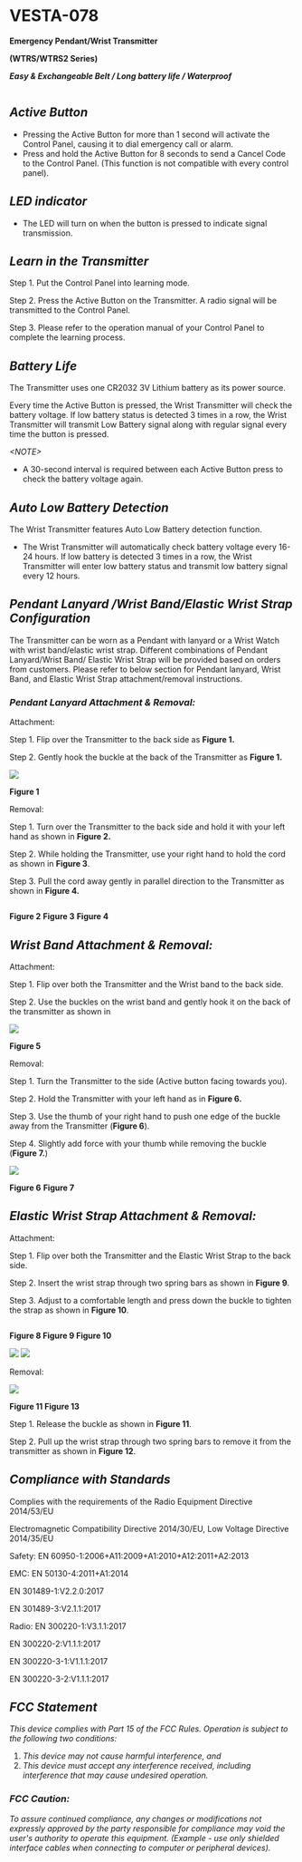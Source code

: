 # VESTA-078

**Emergency Pendant/Wrist Transmitter**

**(WTRS/WTRS2 Series)**

_**Easy & Exchangeable Belt / Long battery life / Waterproof**_

<figure><img src=".gitbook/assets/image (93).png" alt=""><figcaption></figcaption></figure>

## _**Active Button**_

* Pressing the Active Button for more than 1 second will activate the Control Panel, causing it to dial emergency call or alarm.
* Press and hold the Active Button for 8 seconds to send a Cancel Code to the Control Panel. (This function is not compatible with every control panel).

## _**LED indicator**_

* The LED will turn on when the button is pressed to indicate signal transmission.

## _**Learn in the Transmitter**_

Step 1. Put the Control Panel into learning mode.

Step 2. Press the Active Button on the Transmitter. A radio signal will be transmitted to the Control Panel.

Step 3. Please refer to the operation manual of your Control Panel to complete the learning process.

## _**Battery Life**_

The Transmitter uses one CR2032 3V Lithium battery as its power source.

Every time the Active Button is pressed, the Wrist Transmitter will check the battery voltage. If low battery status is detected 3 times in a row, the Wrist Transmitter will transmit Low Battery signal along with regular signal every time the button is pressed.

_\<NOTE>_

* A 30-second interval is required between each Active Button press to check the battery voltage again.

## _**Auto Low Battery Detection**_

The Wrist Transmitter features Auto Low Battery detection function.

* The Wrist Transmitter will automatically check battery voltage every 16-24 hours. If low battery is detected 3 times in a row, the Wrist Transmitter will enter low battery status and transmit low battery signal every 12 hours.

## _**Pendant Lanyard /Wrist Band/Elastic Wrist Strap Configuration**_

The Transmitter can be worn as a Pendant with lanyard or a Wrist Watch with wrist band/elastic wrist strap. Different combinations of Pendant Lanyard/Wrist Band/ Elastic Wrist Strap will be provided based on orders from customers. Please refer to below section for Pendant lanyard, Wrist Band, and Elastic Wrist Strap attachment/removal instructions.

### _**Pendant Lanyard Attachment & Removal:**_

Attachment:

Step 1. Flip over the Transmitter to the back side as **Figure 1.**

Step 2. Gently hook the buckle at the back of the Transmitter as **Figure 1.**

![](<.gitbook/assets/7 (33).png>)

&#x20;                                                                                               **Figure 1**

Removal:

Step 1. Turn over the Transmitter to the back side and hold it with your left hand as shown in **Figure 2.**

Step 2. While holding the Transmitter, use your right hand to hold the cord as shown in **Figure 3**.

Step 3. Pull the cord away gently in parallel direction to the Transmitter as shown in **Figure 4.**

<figure><img src=".gitbook/assets/image (95).png" alt=""><figcaption></figcaption></figure>

&#x20;                           **Figure 2**                                                  **Figure 3**                                     **Figure 4**

## _**Wrist Band Attachment & Removal:**_

Attachment:

Step 1. Flip over both the Transmitter and the Wrist band to the back side.

Step 2. Use the buckles on the wrist band and gently hook it on the back of the transmitter as shown in



![](<.gitbook/assets/9 (41).png>)

&#x20;                                                                                       **Figure 5**



Removal:

Step 1. Turn the Transmitter to the side (Active button facing towards you).

Step 2. Hold the Transmitter with your left hand as in **Figure 6.**

Step 3. Use the thumb of your right hand to push one edge of the buckle away from the Transmitter (**Figure 6**).

Step 4. Slightly add force with your thumb while removing the buckle (**Figure 7.**)

![](<.gitbook/assets/10 (32).png>)

&#x20;                               **Figure 6**                                                                                                 **Figure 7**

## _**Elastic Wrist Strap Attachment & Removal:**_

Attachment:

Step 1. Flip over both the Transmitter and the Elastic Wrist Strap to the back side.

Step 2. Insert the wrist strap through two spring bars as shown in **Figure 9**.

Step 3. Adjust to a comfortable length and press down the buckle to tighten the strap as shown in **Figure 10**.

<figure><img src=".gitbook/assets/image (96).png" alt=""><figcaption></figcaption></figure>

&#x20;                                    **Figure 8                                          Figure 9                                   Figure 10**

![](<.gitbook/assets/12 (15).jpeg>) ![](<.gitbook/assets/13 (16).jpeg>)

Removal:

![](<.gitbook/assets/14 (20).png>)

&#x20;                                                             **Figure 11                                            Figure 13**

Step 1. Release the buckle as shown in **Figure 11**.&#x20;

Step 2. Pull up the wrist strap through two spring bars to remove it from the transmitter as shown in **Figure 12**.

## _**Compliance with Standards**_

Complies with the requirements of the Radio Equipment Directive 2014/53/EU

Electromagnetic Compatibility Directive 2014/30/EU, Low Voltage Directive 2014/35/EU

Safety: EN 60950-1:2006+A11:2009+A1:2010+A12:2011+A2:2013

EMC: EN 50130-4:2011+A1:2014

EN 301489-1:V2.2.0:2017

EN 301489-3:V2.1.1:2017

Radio: EN 300220-1:V3.1.1:2017

EN 300220-2:V1.1.1:2017

EN 300220-3-1:V1.1.1:2017

EN 300220-3-2:V1.1.1:2017

## _**FCC Statement**_

_This device complies with Part 15 of the FCC Rules. Operation is subject to the following two conditions:_

1. _This device may not cause harmful interference, and_
2. _This device must accept any interference received, including interference that may cause undesired operation._

### _**FCC Caution:**_

_To assure continued compliance, any changes or modifications not expressly approved by the party responsible for compliance may void the user's authority to operate this equipment. (Example - use only shielded interface cables when connecting to computer or peripheral devices)._

